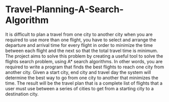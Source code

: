 # Travel-Planning-A-Search-Algorithm
It is difficult to plan a travel from one city to another city when you are required to use more than one flight, you have to select and arrange the departure and arrival time for every flight in order to minimize the time between each flight and the next so that the total travel time is minimum. The project aims to solve this problem by creating a useful tool to solve the flights search problem, using A* search algorithms. In other words, you are required to write a program that finds the best flights to reach one city from another city. Given a start city, end city and travel day the system will determine the best way to go from one city to another that minimizes the time. The result will be the travel plan that is a complete list of flights that a user must use between a series of cities to get from a starting city to a destination city.
